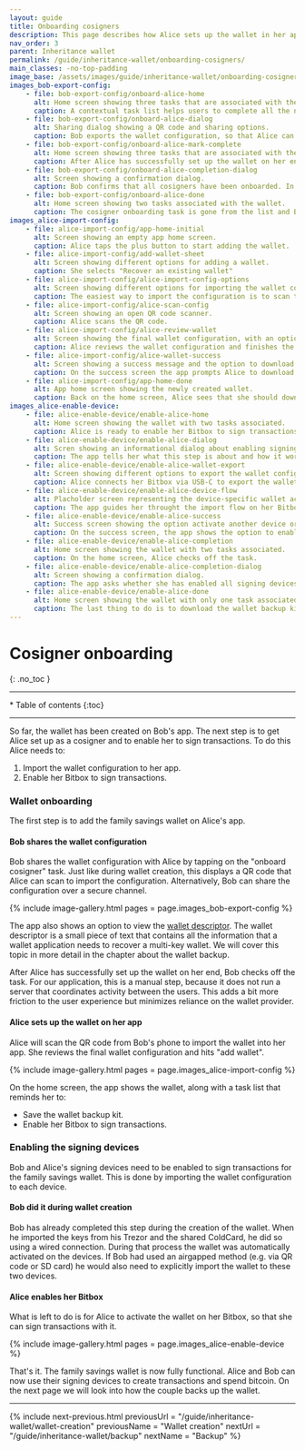 ```yaml
---
layout: guide
title: Onboarding cosigners
description: This page describes how Alice sets up the wallet in her app and activates it on her signing device.
nav_order: 3
parent: Inheritance wallet
permalink: /guide/inheritance-wallet/onboarding-cosigners/
main_classes: -no-top-padding
image_base: /assets/images/guide/inheritance-wallet/onboarding-cosigners/
images_bob-export-config:
    - file: bob-export-config/onboard-alice-home
      alt: Home screen showing three tasks that are associated with the wallet for the user to complete.
      caption: A contextual task list helps users to complete all the necessary steps to safely use their new wallet.
    - file: bob-export-config/onboard-alice-dialog
      alt: Sharing dialog showing a QR code and sharing options.
      caption: Bob exports the wallet configuration, so that Alice can set up the wallet on her phone.
    - file: bob-export-config/onboard-alice-mark-complete
      alt: Home screen showing three tasks that are associated with the wallet for the user to complete.
      caption: After Alice has successfully set up the wallet on her end, Bob checks off the task. 
    - file: bob-export-config/onboard-alice-completion-dialog
      alt: Screen showing a confirmation dialog.
      caption: Bob confirms that all cosigners have been onboarded. In our use case, Bob and Alice are the only cosigners.
    - file: bob-export-config/onboard-alice-done
      alt: Home screen showing two tasks associated with the wallet.
      caption: The cosigner onboarding task is gone from the list and Bob can continue with the the next task.
images_alice-import-config:
    - file: alice-import-config/app-home-initial
      alt: Screen showing an empty app home screen.
      caption: Alice taps the plus button to start adding the wallet. 
    - file: alice-import-config/add-wallet-sheet
      alt: Screen showing different options for adding a wallet.
      caption: She selects "Recover an existing wallet"
    - file: alice-import-config/alice-import-config-options
      alt: Screen showing different options for importing the wallet configuration.
      caption: The easiest way to import the configuration is to scan the QR code from Bob's screen.
    - file: alice-import-config/alice-scan-config
      alt: Screen showing an open QR code scanner.
      caption: Alice scans the QR code.
    - file: alice-import-config/alice-review-wallet
      alt: Screen showing the final wallet configuration, with an option to review the details of the signing keys.
      caption: Alice reviews the wallet configuration and finishes the import.
    - file: alice-import-config/alice-wallet-success
      alt: Screen showing a success message and the option to download a wallet backup kit. 
      caption: On the success screen the app prompts Alice to download the wallet backup kit. She will do that later.
    - file: alice-import-config/app-home-done
      alt: App home screen showing the newly created wallet.
      caption: Back on the home screen, Alice sees that she should download the backup kit and enable her signing device.
images_alice-enable-device:
    - file: alice-enable-device/enable-alice-home
      alt: Home screen showing the wallet with two tasks associated.
      caption: Alice is ready to enable her Bitbox to sign transactions for the wallet. 
    - file: alice-enable-device/enable-alice-dialog
      alt: Scren showing an informational dialog about enabling signing devices.
      caption: The app tells her what this step is about and how it works.
    - file: alice-enable-device/enable-alice-wallet-export
      alt: Screen showing different options to export the wallet configuration.
      caption: Alice connects her Bitbox via USB-C to export the wallet configuration.
    - file: alice-enable-device/enable-alice-device-flow
      alt: Placholder screen representing the device-specific wallet activation flow.
      caption: The app guides her throught the import flow on her Bitbox.
    - file: alice-enable-device/enable-alice-success
      alt: Success screen showing the option activate another device or go to the home screen.
      caption: On the success screen, the app shows the option to enable another signing device.
    - file: alice-enable-device/enable-alice-completion
      alt: Home screen showing the wallet with two tasks associated.
      caption: On the home screen, Alice checks off the task. 
    - file: alice-enable-device/enable-alice-completion-dialog
      alt: Screen showing a confirmation dialog.
      caption: The app asks whether she has enabled all signing devices.
    - file: alice-enable-device/enable-alice-done
      alt: Home screen showing the wallet with only one task associated.
      caption: The last thing to do is to download the wallet backup kit.
---
```


<!--

Editor's notes

This page covers a multi-key wallet that uses timelocks to provide additional recovery options.  

Illustration sources

https://www.figma.com/file/h5GP5v5dYfpXXfEUXf6nvC/Family-inheritance-wallet?type=design&node-id=5542%3A2119&mode=design&t=sBtcvrDzb8MPtWaK-1

-->

# Cosigner onboarding
{: .no_toc }

---

<div class="glossary-toc" markdown="1">
 * Table of contents
{:toc}
</div>

---

So far, the wallet has been created on Bob's app. The next step is to get Alice set up as a cosigner and to enable her to sign transactions. To do this Alice needs to:

1. Import the wallet configuration to her app.
2. Enable her Bitbox to sign transactions. 

### Wallet onboarding
The first step is to add the family savings wallet on Alice's app.

#### Bob shares the wallet configuration
Bob shares the wallet configuration with Alice by tapping on the "onboard cosigner" task. Just like during wallet creation, this displays a QR code that Alice can scan to import the configuration. Alternatively, Bob can share the configuration over a secure channel.

{% include image-gallery.html pages = page.images_bob-export-config %}

The app also shows an option to view the [wallet descriptor](https://bitcoin.design/guide/glossary/#output-script-descriptor). The wallet descriptor is a small piece of text that contains all the information that a wallet application needs to recover a multi-key wallet. We will cover this topic in more detail in the chapter about the wallet backup.

After Alice has successfully set up the wallet on her end, Bob checks off the task. For our application, this is a manual step, because it does not run a server that coordinates activity between the users. This adds a bit more friction to the user experience but minimizes reliance on the wallet provider.

#### Alice sets up the wallet on her app

Alice will scan the QR code from Bob's phone to import the wallet into her app. She reviews the final wallet configuration and hits "add wallet".

{% include image-gallery.html pages = page.images_alice-import-config %}

On the home screen, the app shows the wallet, along with a task list that reminds her to: 
- Save the wallet backup kit.
- Enable her Bitbox to sign transactions.

### Enabling the signing devices

Bob and Alice's signing devices need to be enabled to sign transactions for the family savings wallet. This is done by importing the wallet configuration to each device.

#### Bob did it during wallet creation
Bob has already completed this step during the creation of the wallet. When he imported the keys from his Trezor and the shared ColdCard, he did so using a wired connection. During that process the wallet was automatically activated on the devices. If Bob had used an airgapped method (e.g. via QR code or SD card) he would also need to explicitly import the wallet to these two devices. 

#### Alice enables her Bitbox 

What is left to do is for Alice to activate the wallet on her Bitbox, so that she can sign transactions with it. 

{% include image-gallery.html pages = page.images_alice-enable-device %}

That's it. The family savings wallet is now fully functional. Alice and Bob can now use their signing devices to create transactions and spend bitcoin. On the next page we will look into how the couple backs up the wallet. 


---

{% include next-previous.html
   previousUrl = "/guide/inheritance-wallet/wallet-creation"
   previousName = "Wallet creation"
   nextUrl = "/guide/inheritance-wallet/backup"
   nextName = "Backup"
%}
